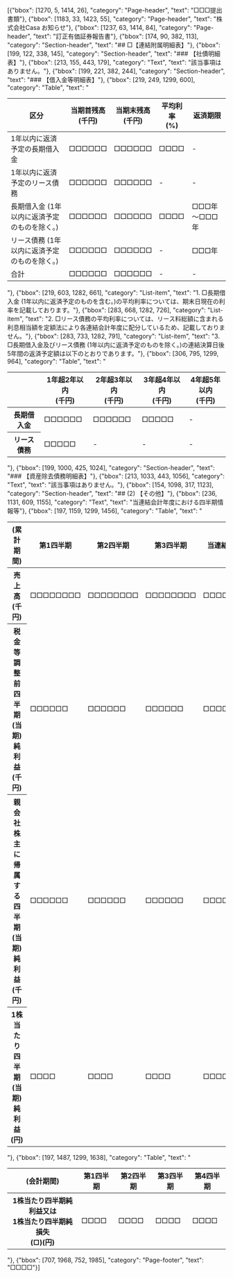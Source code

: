 [{"bbox": [1270, 5, 1414, 26], "category": "Page-header", "text": "□□□提出書類"}, {"bbox": [1183, 33, 1423, 55], "category": "Page-header", "text": "株式会社Casa お知らせ"}, {"bbox": [1237, 63, 1414, 84], "category": "Page-header", "text": "訂正有価証券報告書"}, {"bbox": [174, 90, 382, 113], "category": "Section-header", "text": "## □【連結附属明細表】"}, {"bbox": [199, 122, 338, 145], "category": "Section-header", "text": "### 【社債明細表】"}, {"bbox": [213, 155, 443, 179], "category": "Text", "text": "該当事項はありません。"}, {"bbox": [199, 221, 382, 244], "category": "Section-header", "text": "### 【借入金等明細表】"}, {"bbox": [219, 249, 1299, 600], "category": "Table", "text": "<table><thead><tr><th>区分</th><th>当期首残高<br>(千円)</th><th>当期末残高<br>(千円)</th><th>平均利率<br>(%)</th><th>返済期限</th></tr></thead><tbody><tr><td>1年以内に返済予定の長期借入金</td><td>□□□□□□</td><td>□□□□□□</td><td>□□□□</td><td>-</td></tr><tr><td>1年以内に返済予定のリース債務</td><td>□□□□□□</td><td>□□□□□□</td><td>-</td><td>-</td></tr><tr><td>長期借入金 (1年以内に返済予定のものを除く。)</td><td>□□□□□□</td><td>□□□□□□</td><td>□□□□</td><td>□□□年～□□□年</td></tr><tr><td>リース債務 (1年以内に返済予定のものを除く。)</td><td>□□□□□□</td><td>□□□□□□</td><td>-</td><td>□□□年</td></tr><tr><td>合計</td><td>□□□□□□</td><td>□□□□□□</td><td>-</td><td>-</td></tr></tbody></table>"}, {"bbox": [219, 603, 1282, 661], "category": "List-item", "text": "1. □長期借入金 (1年以内に返済予定のものを含む。)の平均利率については、期末日現在の利率を記載しております。"}, {"bbox": [283, 668, 1282, 726], "category": "List-item", "text": "2. □リース債務の平均利率については、リース料総額に含まれる利息相当額を定額法により各連結会計年度に配分しているため、記載しておりません。"}, {"bbox": [283, 733, 1282, 791], "category": "List-item", "text": "3. □長期借入金及びリース債務 (1年以内に返済予定のものを除く。)の連結決算日後5年間の返済予定額は以下のとおりであります。"}, {"bbox": [306, 795, 1299, 964], "category": "Table", "text": "<table><thead><tr><th></th><th>1年超2年以内<br>(千円)</th><th>2年超3年以内<br>(千円)</th><th>3年超4年以内<br>(千円)</th><th>4年超5年以内<br>(千円)</th></tr></thead><tbody><tr><th>長期借入金</th><td>□□□□□□</td><td>□□□□□□</td><td>□□□□□</td><td>-</td></tr><tr><th>リース債務</th><td>□□□□□</td><td>-</td><td>-</td><td>-</td></tr></tbody></table>"}, {"bbox": [199, 1000, 425, 1024], "category": "Section-header", "text": "### 【資産除去債務明細表】"}, {"bbox": [213, 1033, 443, 1056], "category": "Text", "text": "該当事項はありません。"}, {"bbox": [154, 1098, 317, 1123], "category": "Section-header", "text": "## (2) 【その他】"}, {"bbox": [236, 1131, 609, 1155], "category": "Text", "text": "当連結会計年度における四半期情報等"}, {"bbox": [197, 1159, 1299, 1456], "category": "Table", "text": "<table><thead><tr><th>(累計期間)</th><th>第1四半期</th><th>第2四半期</th><th>第3四半期</th><th>当連結会計年度</th></tr></thead><tbody><tr><th>売上高(千円)</th><td>□□□□□□□□</td><td>□□□□□□□□</td><td>□□□□□□□□</td><td>□□□□□□□□□</td></tr><tr><th>税金等調整前四半期(当期)<br>純利益(千円)</th><td>□□□□□□</td><td>□□□□□□</td><td>□□□□□□</td><td>□□□□□□</td></tr><tr><th>親会社株主に帰属する四半期<br>(当期)純利益(千円)</th><td>□□□□□□</td><td>□□□□□□</td><td>□□□□□□</td><td>□□□□□□</td></tr><tr><th>1株当たり四半期(当期)純<br>利益(円)</th><td>□□□□</td><td>□□□□</td><td>□□□□</td><td>□□□□</td></tr></tbody></table>"}, {"bbox": [197, 1487, 1299, 1638], "category": "Table", "text": "<table><thead><tr><th>(会計期間)</th><th>第1四半期</th><th>第2四半期</th><th>第3四半期</th><th>第4四半期</th></tr></thead><tbody><tr><th>1株当たり四半期純利益又は<br>1株当たり四半期純損失<br>(□)(円)</th><td>□□□□</td><td>□□□□</td><td>□□□□</td><td>□□□□</td></tr></tbody></table>"}, {"bbox": [707, 1968, 752, 1985], "category": "Page-footer", "text": "□□□□"}]
